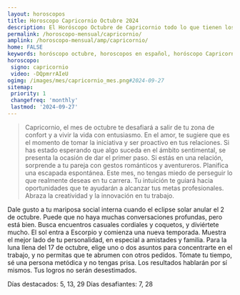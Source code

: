 ```yaml
---
layout: horoscopos
title: Horoscopo Capricornio Octubre 2024
description: El Horóscopo Octubre de Capricornio todo lo que tienen los astros preparados para este mes, amor, trabajo, familia. Todo sobre astrologia, tarot, predicciones. Horoscopo gratis en español, predicciones y astrología.
permalink: /horoscopo-mensual/capricornio/
amplink: /horoscopo-mensual/amp/capricornio/
home: FALSE
keywords: horóscopo octubre, horoscopos en español, horóscopo Capricornio octubre , horóscopo esperanza gracia, horoscop, horóscopos gratis, horoscopo Capricornio, Tarot, Astrologia, Zodíaco, Capricornio, horoscopo gratis, horoscopo del mes 
horoscopo:
 signo: capricornio
 video: -DQpmrrAIeU
ogimg: /images/mes/capricornio_mes.png#2024-09-27
sitemap:
 priority: 1
 changefreq: 'monthly'
 lastmod: '2024-09-27'
---
```



 > Capricornio, el mes de octubre te desafiará a salir de tu zona de confort y a vivir la vida con entusiasmo. En el amor, te sugiere que es el momento de tomar la iniciativa y ser proactivo en tus relaciones. Si has estado esperando que algo suceda en el ámbito sentimental, se presenta la ocasión de dar el primer paso. Si estás en una relación, sorprende a tu pareja con gestos románticos y aventureros. Planifica una escapada espontánea. Este mes, no tengas miedo de perseguir lo que realmente deseas en tu carrera. Tu intuición te guiará hacia oportunidades que te ayudarán a alcanzar tus metas profesionales. Abraza la creatividad y la innovación en tu trabajo.



Dale gusto a tu mariposa social interna cuando el eclipse solar anular el 2 de octubre. Puede que no haya muchas conversaciones profundas, pero está bien. Busca encuentros casuales cordiales y coquetos, y diviértete mucho. El sol entra a Escorpio y comienza una nueva temporada. Muestra el mejor lado de tu personalidad, en especial a amistades y familia. Para la luna llena del 17 de octubre, elige uno o dos asuntos para concentrarte en el trabajo, y no permitas que te abrumen con otros pedidos. Tómate tu tiempo, sé una persona metódica y no tengas prisa. Los resultados hablarán por sí mismos. Tus logros no serán desestimados. 

Días destacados: 5, 13, 29
Días desafiantes: 7, 28